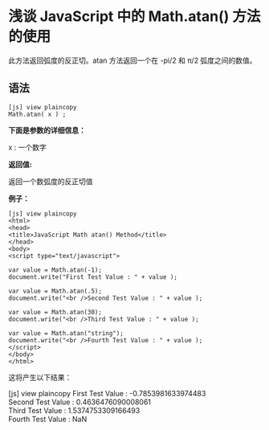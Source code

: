 # 浅谈 JavaScript 中的 Math.atan() 方法的使用  
  
此方法返回弧度的反正切。atan 方法返回一个在 -pi/2 和 π/2 弧度之间的数值。

## 语法
  
```
[js] view plaincopy
Math.atan( x ) ;  
```

**下面是参数的详细信息：**

x : 一个数字

**返回值:**

返回一个数弧度的反正切值

**例子：**
  
```
[js] view plaincopy
<html>  
<head>  
<title>JavaScript Math atan() Method</title>  
</head>  
<body>  
<script type="text/javascript">  
  
var value = Math.atan(-1);  
document.write("First Test Value : " + value );   
   
var value = Math.atan(.5);  
document.write("<br />Second Test Value : " + value );   
  
var value = Math.atan(30);  
document.write("<br />Third Test Value : " + value );   
  
var value = Math.atan("string");  
document.write("<br />Fourth Test Value : " + value );   
</script>  
</body>  
</html>  
```

这将产生以下结果：

[js] view plaincopy
First Test Value : -0.7853981633974483  
Second Test Value : 0.4636476090008061  
Third Test Value : 1.5374753309166493  
Fourth Test Value : NaN  